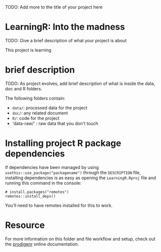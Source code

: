 TODO: Add more to the title of your project here

# LearningR: Into the madness

TODO: Give a brief description of what your project is about

This project is learning 

# brief description

TODO: As project evolves, add brief description of what is inside the data, doc and R folders.

The following folders contain:

- `data/`: processed data for the project
- `doc/`: any related document
- `R/`: code for the project
- 'data-raw/' : raw data that you don't touch

# Installing project R package dependencies

If dependencies have been managed by using `usethis::use_package("packagename")`
through the `DESCRIPTION` file, installing dependencies is as easy as opening the
`LearningR.Rproj` file and running this command in the console:

    # install.packages("remotes")
    remotes::install_deps()

You'll need to have remotes installed for this to work.

# Resource

For more information on this folder and file workflow and setup, check
out the [prodigenr](https://rostools.github.io/prodigenr) online
documentation.
